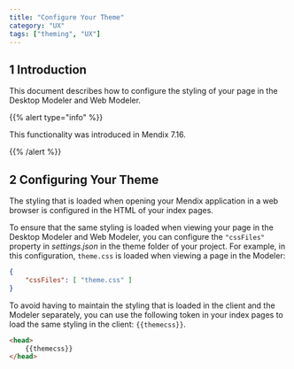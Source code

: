 ```yaml
---
title: "Configure Your Theme"
category: "UX"
tags: ["theming", "UX"]
---
```


## 1 Introduction

This document describes how to configure the styling of your page in the Desktop Modeler and Web Modeler.

{{% alert type="info" %}}

This functionality was introduced in Mendix 7.16.

{{% /alert %}}

## 2 Configuring Your Theme

The styling that is loaded when opening your Mendix application in a web browser is configured in the HTML of your index pages.

To ensure that the same styling is loaded when viewing your page in the Desktop Modeler and Web Modeler, you can configure the `"cssFiles"` property in *settings.json* in the theme folder of your project. For example, in this configuration, `theme.css` is loaded when viewing a page in the Modeler:

```json
{
    "cssFiles": [ "theme.css" ]
}
```

To avoid having to maintain the styling that is loaded in the client and the Modeler separately, you can use the following token in your index pages to load the same styling in the client: `{{themecss}}`.

```html
<head>
    {{themecss}}
</head>
```
